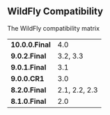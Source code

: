 ## WildFly Compatibility

The WildFly compatibility matrix

|                  |               | 
| ---------------- |:--------------|
| **10.0.0.Final** | 4.0           |
| **9.0.2.Final**  | 3.2, 3.3      |
| **9.0.1.Final**  | 3.1           |
| **9.0.0.CR1**    | 3.0           |
| **8.2.0.Final**  | 2.1, 2.2, 2.3 |
| **8.1.0.Final**  | 2.0           |
